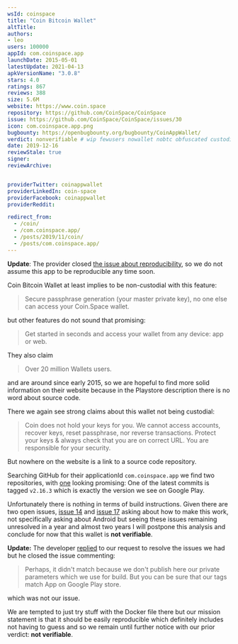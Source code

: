 ```yaml
---
wsId: coinspace
title: "Coin Bitcoin Wallet"
altTitle: 
authors:
- leo
users: 100000
appId: com.coinspace.app
launchDate: 2015-05-01
latestUpdate: 2021-04-13
apkVersionName: "3.0.8"
stars: 4.0
ratings: 867
reviews: 388
size: 5.6M
website: https://www.coin.space
repository: https://github.com/CoinSpace/CoinSpace
issue: https://github.com/CoinSpace/CoinSpace/issues/30
icon: com.coinspace.app.png
bugbounty: https://openbugbounty.org/bugbounty/CoinAppWallet/
verdict: nonverifiable # wip fewusers nowallet nobtc obfuscated custodial nosource nonverifiable reproducible bounty defunct
date: 2019-12-16
reviewStale: true
signer: 
reviewArchive:


providerTwitter: coinappwallet
providerLinkedIn: coin-space
providerFacebook: coinappwallet
providerReddit: 

redirect_from:
  - /coin/
  - /com.coinspace.app/
  - /posts/2019/11/coin/
  - /posts/com.coinspace.app/
---
```



**Update**: The provider closed
[the issue about reproducibility](https://github.com/CoinSpace/CoinSpace/issues/30),
so we do not assume this app to be reproducible any time soon.

Coin Bitcoin Wallet at least implies to be non-custodial with this feature:

> Secure passphrase generation (your master private key), no one else can access
your Coin.Space wallet.

but other features do not sound that promising:

> Get started in seconds and access your wallet from any device: app or web.

They also claim

> Over 20 million Wallets users.

and are around since early 2015, so we are hopeful to find more solid
information on their website because in the Playstore description there is no
word about source code.

There we again see strong claims about this wallet not being custodial:

>  Coin does not hold your keys for you. We cannot access accounts, recover
keys, reset passphrase, nor reverse transactions. Protect your keys & always
check that you are on correct URL. You are responsible for your security.

But nowhere on the website is a link to a source code repository.

Searching GitHub for their applicationId `com.coinspace.app` we find two
repositories, with [one](https://github.com/CoinSpace/CoinSpace) looking
promising: One of the latest commits is tagged `v2.16.3` which is
exactly the version we see on Google Play.

Unfortunately there is nothing in terms of build instructions. Given there are
two open issues, [issue 14](https://github.com/CoinSpace/CoinSpace/issues/14)
and [issue 17](https://github.com/CoinSpace/CoinSpace/issues/17) asking about
how to make this work, not specifically asking about Android but seeing these
issues remaining unresolved in a year and almost two years
I will postpone this analysis and conclude
for now that this wallet is **not verifiable**.

**Update:** The developer [replied](https://github.com/CoinSpace/CoinSpace/issues/30)
to our request to resolve the issues we had but he closed the issue commenting:

> Perhaps, it didn't match because we don't publish here our private parameters
which we use for build. But you can be sure that our tags match App on Google
Play store.

which was not our issue.

We are tempted to just try stuff with the Docker file there but our mission
statement is that it should be easily reproducible which definitely includes not
having to guess and so we remain until further notice with our prior verdict:
**not verifiable**.
